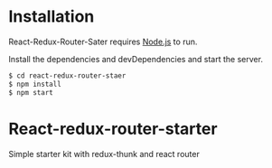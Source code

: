 # Installation

React-Redux-Router-Sater requires [Node.js](https://nodejs.org/) to run.

Install the dependencies and devDependencies and start the server.

```sh
$ cd react-redux-router-staer
$ npm install
$ npm start
```

# React-redux-router-starter

Simple starter kit with redux-thunk and react router
